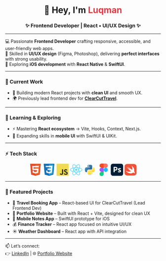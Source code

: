 <h1 align="center">👋 Hey, I'm <span style="color:#e63946;">Luqman</span></h1>
<h3 align="center">✨ Frontend Developer | React • UI/UX Design ✨</h3>

---

💻 Passionate **Frontend Developer** crafting responsive, accessible, and user-friendly web apps.  
🎨 Skilled in **UI/UX design** (Figma, Photoshop), delivering **perfect interfaces** with strong usability.  
📱 Exploring **iOS development** with **React Native** & **SwiftUI**.  

---

### 🔨 Current Work
- 🚀 Building modern React projects with **clean UI** and smooth UX.  
- 🌍 Previously lead frontend dev for **[ClearCutTravel](https://www.clearcuttravel.com/)**.  

---

### 🌱 Learning & Exploring
- ⚡ Mastering **React ecosystem** → Vite, Hooks, Context, Next.js.  
- 📲 Expanding skills in **mobile UI** with SwiftUI & UIKit.  

---

### ⚡ Tech Stack
<p align="center">
  <img src="https://raw.githubusercontent.com/devicons/devicon/master/icons/html5/html5-original.svg" width="40" height="40" alt="HTML5"/>
  <img src="https://raw.githubusercontent.com/devicons/devicon/master/icons/css3/css3-original.svg" width="40" height="40" alt="CSS3"/>
  <img src="https://raw.githubusercontent.com/devicons/devicon/master/icons/javascript/javascript-original.svg" width="40" height="40" alt="JavaScript"/>
  <img src="https://raw.githubusercontent.com/devicons/devicon/master/icons/react/react-original.svg" width="40" height="40" alt="React"/>
  <img src="https://raw.githubusercontent.com/devicons/devicon/master/icons/python/python-original.svg" width="40" height="40" alt="Python"/>
  <img src="https://raw.githubusercontent.com/devicons/devicon/master/icons/figma/figma-original.svg" width="40" height="40" alt="Figma"/>
  <img src="https://raw.githubusercontent.com/devicons/devicon/master/icons/photoshop/photoshop-plain.svg" width="40" height="40" alt="Photoshop"/>
  <img src="https://raw.githubusercontent.com/devicons/devicon/master/icons/swift/swift-original.svg" width="40" height="40" alt="Swift"/>
</p>

---

### 📂 Featured Projects
- 🧳 **Travel Booking App** – React-based UI for ClearCutTravel (Lead Frontend Dev)  
- 🎨 **Portfolio Website** – Built with React + Vite, designed for clean UX  
- 📝 **Mobile Notes App** – SwiftUI prototype for iOS  
- 💰 **Finance Tracker** – React app focused on intuitive UI/UX  
- ☀️ **Weather Dashboard** – React app with API integration  

---

📫 Let’s connect:  
👉 [LinkedIn](https://www.linkedin.com/in/luqman-aswad) | 🌐 [Portfolio Website](#)  


